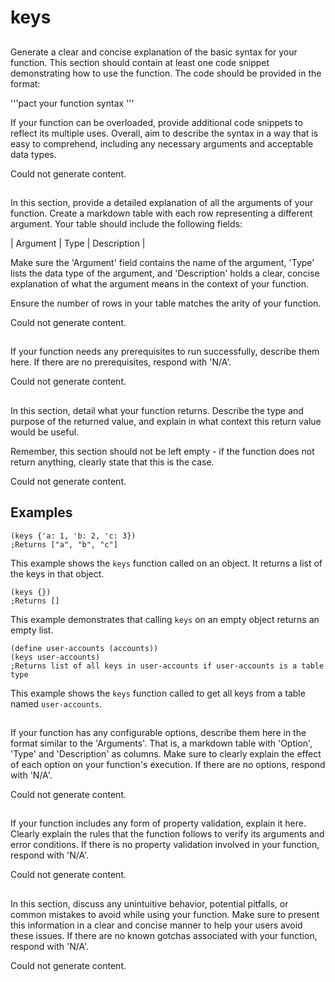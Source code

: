 # keys

## 
Generate a clear and concise explanation of the basic syntax for your function. This section should contain at least one code snippet demonstrating how to use the function. The code should be provided in the format: 

'''pact
your function syntax
'''

If your function can be overloaded, provide additional code snippets to reflect its multiple uses. Overall, aim to describe the syntax in a way that is easy to comprehend, including any necessary arguments and acceptable data types.


Could not generate content.
## 
In this section, provide a detailed explanation of all the arguments of your function. Create a markdown table with each row representing a different argument. Your table should include the following fields:

| Argument | Type | Description |

Make sure the 'Argument' field contains the name of the argument, 'Type' lists the data type of the argument, and 'Description' holds a clear, concise explanation of what the argument means in the context of your function. 

Ensure the number of rows in your table matches the arity of your function. 


Could not generate content.
## 
If your function needs any prerequisites to run successfully, describe them here. If there are no prerequisites, respond with 'N/A'.


Could not generate content.
## 
In this section, detail what your function returns. Describe the type and purpose of the returned value, and explain in what context this return value would be useful. 

Remember, this section should not be left empty - if the function does not return anything, clearly state that this is the case.


Could not generate content.
## Examples

```pact
(keys {'a: 1, 'b: 2, 'c: 3}) 
;Returns ["a", "b", "c"]
```

This example shows the `keys` function called on an object. It returns a list of the keys in that object.

```pact
(keys {}) 
;Returns []
```

This example demonstrates that calling `keys` on an empty object returns an empty list.

```pact
(define user-accounts (accounts))
(keys user-accounts) 
;Returns list of all keys in user-accounts if user-accounts is a table type
```

This example shows the `keys` function called to get all keys from a table named `user-accounts`.

## 
If your function has any configurable options, describe them here in the format similar to the 'Arguments'. That is, a markdown table with 'Option', 'Type' and 'Description' as columns. Make sure to clearly explain the effect of each option on your function's execution. If there are no options, respond with 'N/A'.


Could not generate content.
## 
If your function includes any form of property validation, explain it here. Clearly explain the rules that the function follows to verify its arguments and error conditions. If there is no property validation involved in your function, respond with 'N/A'.


Could not generate content.
## 
In this section, discuss any unintuitive behavior, potential pitfalls, or common mistakes to avoid while using your function. Make sure to present this information in a clear and concise manner to help your users avoid these issues. If there are no known gotchas associated with your function, respond with 'N/A'.


Could not generate content.
